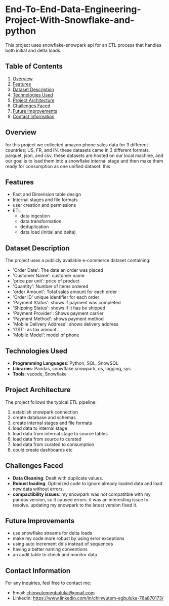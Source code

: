 # End-To-End-Data-Engineering-Project-With-Snowflake-and-python
This project uses snowflake-snowpark api for an ETL process that handles both initial and delta loads.

## Table of Contents
1. [Overview](#overview)
2. [Features](#features)
3. [Dataset Description](#dataset-description)
4. [Technologies Used](#technologies-used)
5. [Project Architecture](#project-architecture)
8. [Challenges Faced](#challenges-faced)
9. [Future Improvements](#future-improvements)
10. [Contact Information](#contact-information)

## Overview
for this project we collected amazon phone sales data for 3 different countries; US, FR, and IN. these datasets came in 3 different formats. parquet, json, and csv. these datasets are hosted on our local machine, and our goal is to load them into a snowflake internal stage and then make them ready for consumption as one unified dataset. this 

## Features
- Fact and Dimension table design
- Internal stages and file formats
- user creation and permissions
- ETL
  - data ingestion
  - data transformation
  - deduplication
  - data load (initial and delta)

## Dataset Description
The project uses a publicly available e-commerce dataset containing:
- 'Order Date': The date an order was placed
- 'Customer Name': customer name
- 'price per unit': price of product
- 'Quantity': Number of items ordered
- 'order Amount': Total sales amount for each order
- 'Order ID' unique identifier for each order
- 'Payment Status': shows if payment was completed
- 'Shipping Status': shows if it has be shipped
- 'Payment Provider': Shows payment carrier
- 'Payment Method': shows payment method
- 'Mobile Delivery Address': shows delivery address
- 'GST': as tax amount
- 'Mobile Model': model of phone

## Technologies Used
- **Programming Languages**: Python, SQL, SnowSQL
- **Libraries**: Pandas, snowflake.snowpark, os, logging, sys
- **Tools**: vscode, Snowflake

## Project Architecture
The project follows the typical ETL pipeline:
1. establish snowpark connection
2. create database and schemas
3. create internal stages and file formats
4. load data to internal stage
5. load data from internal stage to source tables
6. load data from source to curated
7. load data from curated to consumption
8. could create dashboards etc

## Challenges Faced
- **Data Cleaning**: Dealt with duplicate values.
- **Robust loading**: Optimized code to ignore already loaded data and load new data without errors.
- **compactibility issues**: my snowpark was not compatitble with my pandas version, so it caused errors. it was an interesting issue to resolve. updating my snowpark to the latest version fixed it.

## Future Improvements
- use snowflake streams for delta loads
- make my code more robust by using error exceptions
- using auto increment ddls instead of sequences
- having a better naming conventions
- an audit table to check and monitor data

## Contact Information
For any inquiries, feel free to contact me:
- Email: chinwutemegbuluka@gmail.com
- LinkedIn: https://www.linkedin.com/in/chinwutem-egbuluka-76a870173/
